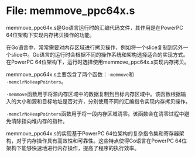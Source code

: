 # File: memmove_ppc64x.s

memmove_ppc64x.s是Go语言运行时的汇编代码文件，其作用是在PowerPC 64位架构下实现内存拷贝操作的功能。

在Go语言中，常常需要对内存区域进行拷贝操作，例如将一个slice复制到另外一个slice中。Go语言的运行时会根据不同的操作系统和架构选择适合的实现方式。在PowerPC 64位架构下，运行时选择使用memmove_ppc64x.s实现内存拷贝。

memmove_ppc64x.s主要包含了两个函数：`·memmove`和`·memclrNoHeapPointers`。

`·memmove`函数用于将源内存区域中的数据复制到目标内存区域中。该函数根据输入的大小和源和目标地址是否对齐，分别使用不同的汇编指令实现内存拷贝操作。

`·memclrNoHeapPointers`函数用于将一段内存区域清零。该函数会在清零过程中避免清除指向堆内存的指针。

memmove_ppc64x.s的实现基于PowerPC 64位架构的复杂指令集和寄存器架构，对于内存操作具有高效性和可靠性。这些特点使得Go语言在PowerPC 64位架构下能够快速地进行内存操作，提高了程序的执行效率。

